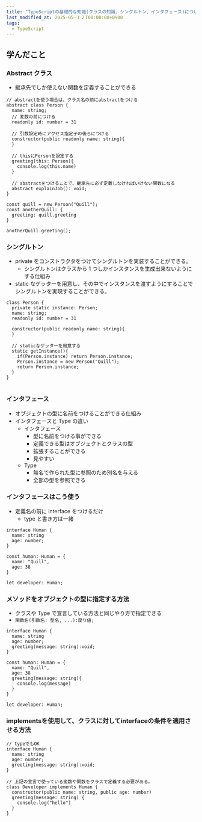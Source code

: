 ```yaml
---
title: "TypeScriptの基礎的な知識(クラスの知識、シングルトン、インタフェース)について学ぶ"
last_modified_at: 2025-05-１２T00:00:00+0900
tags:
  - TypeScript
---
```


## 学んだこと

### Abstract クラス

- 継承先でしか使えない関数を定義することができる

```
// abstractを使う場合は、クラス名の前にabstractをつける
abstract class Person {
  name: string;
  // 変数の前につける
  readonly id: number = 31

  // 引数設定時にアクセス指定子の後ろにつける
  constructor(public readonly name: string){
  }

  // thisにPersonを設定する
  greeting(this: Person){
    console.log(this.name)
  }

  // abstractをつけることで、継承先に必ず定義しなければいけない関数になる
  abstract explainJob(): void;
}

const quill = new Person("Quill");
const anotherQuill: {
  greeting: quill.greeting
}

anotherQuill.greeting();
```

### シングルトン

- private をコンストラクタをつけてシングルトンを実装することができる。
  - シングルトンはクラスから 1 つしかインスタンスを生成出来ないようにする仕組み
- static なゲッターを用意し、その中でインスタンスを渡すようにすることでシングルトンを実現することができる。

```
class Person {
  private static instance: Person;
  name: string;
  readonly id: number = 31

  constructor(public readonly name: string){
  }

  // staticなゲッターを用意する
  static getInstance(){
    if(Person.instance) return Person.instance;
    Person.instance = new Person("Quill");
    return Person.instance;
  }
}


```

### インタフェース

- オブジェクトの型に名前をつけることができる仕組み
- インタフェースと Type の違い
  - インタフェース
    - 型に名前をつける事ができる
    - 定義できる型はオブジェクトとクラスの型
    - 拡張することができる
    - 見やすい
  - Type
    - 無名で作られた型に参照のため別名を与える
    - 全部の型を参照できる

### インタフェースはこう使う

- 定義名の前に interface をつけるだけ
  - type と書き方は一緒

```
interface Human {
  name: string
  age: number;
}

const human: Human = {
  name: "Quill",
  age: 38
}

let developer: Human;
```

### メソッドをオブジェクトの型に指定する方法

- クラスや Type で宣言している方法と同じやり方で指定できる
- `関数名(引数名: 型名, ...):戻り値;`

```
interface Human {
  name: string
  age: number;
  greeting(message: string):void;
}

const human: Human = {
  name: "Quill",
  age: 38
  greeting(message: string){
    console.log(message)
  }
}

let developer: Human;
```

### implementsを使用して、クラスに対してinterfaceの条件を適用させる方法
```
// typeでもOK
interface Human {
  name: string
  age: number;
  greeting(message: string):void;
}

// 上記の宣言で使っている変数や関数をクラスで定義する必要がある。
class Developer implements Human {
  constructor(public name: string, public age: number)
  greeting(message: string) {
    console.log("hello")
  }
}
```
